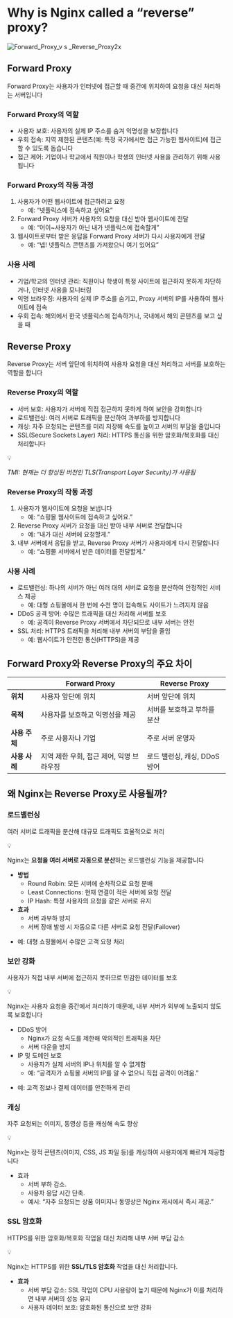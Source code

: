 # Why is Nginx called a “reverse” proxy?

![Forward_Proxy_v s _Reverse_Proxy2x](https://github.com/user-attachments/assets/c654c589-1ee8-49a3-bcd5-819f7e3e9266)


## **Forward Proxy**

Forward Proxy는 사용자가 인터넷에 접근할 때 중간에 위치하여 요청을 대신 처리하는 서버입니다

### **Forward Proxy의 역할**

- 사용자 보호: 사용자의 실제 IP 주소를 숨겨 익명성을 보장합니다
- 우회 접속: 지역 제한된 콘텐츠(예: 특정 국가에서만 접근 가능한 웹사이트)에 접근할 수 있도록 돕습니다
- 접근 제어: 기업이나 학교에서 직원이나 학생의 인터넷 사용을 관리하기 위해 사용됩니다

### **Forward Proxy의 작동 과정**

1. 사용자가 어떤 웹사이트에 접근하려고 요청
    - 예: “넷플릭스에 접속하고 싶어요”
2. Forward Proxy 서버가 사용자의 요청을 대신 받아 웹사이트에 전달
    - 예: “어이~사용자가 아닌 내가 넷플릭스에 접속할게”
3. 웹사이트로부터 받은 응답을 Forward Proxy 서버가 다시 사용자에게 전달
    - 예: “넵! 넷플릭스 콘텐츠를 가져왔으니 여기 있어요”

### **사용 사례**

- 기업/학교의 인터넷 관리: 직원이나 학생이 특정 사이트에 접근하지 못하게 차단하거나, 인터넷 사용을 모니터링
- 익명 브라우징: 사용자의 실제 IP 주소를 숨기고, Proxy 서버의 IP를 사용하여 웹사이트에 접속
- 우회 접속: 해외에서 한국 넷플릭스에 접속하거나, 국내에서 해외 콘텐츠를 보고 싶을 때

## **Reverse Proxy**

Reverse Proxy는 서버 앞단에 위치하여 사용자 요청을 대신 처리하고 서버를 보호하는 역할을 합니다

### **Reverse Proxy의 역할**

- 서버 보호: 사용자가 서버에 직접 접근하지 못하게 하여 보안을 강화합니다
- 로드밸런싱: 여러 서버로 트래픽을 분산하여 과부하를 방지합니다
- 캐싱: 자주 요청되는 콘텐츠를 미리 저장해 속도를 높이고 서버의 부담을 줄입니다
- SSL(Secure Sockets Layer) 처리: HTTPS 통신을 위한 암호화/복호화를 대신 처리합니다

<aside>
💡

*TMI: 현재는 더 향상된 버전인 TLS(Transport Layer Security)가 사용됨*

</aside>

### **Reverse Proxy의 작동 과정**

1. 사용자가 웹사이트에 요청을 보냅니다
    - 예: “쇼핑몰 웹사이트에 접속하고 싶어요.”
2. Reverse Proxy 서버가 요청을 대신 받아 내부 서버로 전달합니다
    - 예: “내가 대신 서버에 요청할게.”
3. 내부 서버에서 응답을 받고, Reverse Proxy 서버가 사용자에게 다시 전달합니다
    - 예: “쇼핑몰 서버에서 받은 데이터를 전달할게.”

### **사용 사례**

- 로드밸런싱: 하나의 서버가 아닌 여러 대의 서버로 요청을 분산하여 안정적인 서비스 제공
    - 예: 대형 쇼핑몰에서 한 번에 수천 명이 접속해도 사이트가 느려지지 않음
- DDoS 공격 방어: 수많은 트래픽을 대신 처리해 서버를 보호
    - 예: 공격이 Reverse Proxy 서버에서 차단되므로 내부 서버는 안전
- SSL 처리: HTTPS 트래픽을 처리해 내부 서버의 부담을 줄임
    - 예: 웹사이트가 안전한 통신(HTTPS)을 제공

## **Forward Proxy와 Reverse Proxy의 주요 차이**

|  | **Forward Proxy** | **Reverse Proxy** |
| --- | --- | --- |
| **위치** | 사용자 앞단에 위치 | 서버 앞단에 위치 |
| **목적** | 사용자를 보호하고 익명성을 제공 | 서버를 보호하고 부하를 분산 |
| **사용 주체** | 주로 사용자나 기업 | 주로 서버 운영자 |
| **사용 사례** | 지역 제한 우회, 접근 제어, 익명 브라우징 | 로드 밸런싱, 캐싱, DDoS 방어 |

## **왜 Nginx는 Reverse Proxy로 사용될까?**

### **로드밸런싱**

여러 서버로 트래픽을 분산해 대규모 트래픽도 효율적으로 처리

<aside>
💡

Nginx는 **요청을 여러 서버로 자동으로 분산**하는 로드밸런싱 기능을 제공합니다

- **방법**
    - Round Robin: 모든 서버에 순차적으로 요청 분배
    - Least Connections: 현재 연결이 적은 서버에 요청 전달
    - IP Hash: 특정 사용자의 요청을 같은 서버로 유지
- **효과**
    - 서버 과부하 방지
    - 서버 장애 발생 시 자동으로 다른 서버로 요청 전달(Failover)
</aside>

- 예: 대형 쇼핑몰에서 수많은 고객 요청 처리

### **보안 강화**

사용자가 직접 내부 서버에 접근하지 못하므로 민감한 데이터를 보호

<aside>
💡

Nginx는 사용자 요청을 중간에서 처리하기 때문에, 내부 서버가 외부에 노출되지 않도록 보호합니다

- DDoS 방어
    - Nginx가 요청 속도를 제한해 악의적인 트래픽을 차단
    - 서버 다운을 방지
- IP 및 도메인 보호
    - 사용자가 실제 서버의 IP나 위치를 알 수 없게함
    - 예: “공격자가 쇼핑몰 서버의 IP를 알 수 없으니 직접 공격이 어려움.”
</aside>

- 예: 고객 정보나 결제 데이터를 안전하게 관리

### **캐싱**

자주 요청되는 이미지, 동영상 등을 캐싱해 속도 향상

<aside>
💡

Nginx는 정적 콘텐츠(이미지, CSS, JS 파일 등)를 캐싱하여 사용자에게 빠르게 제공합니다

- 효과
    - 서버 부하 감소.
    - 사용자 응답 시간 단축.
    - 예시: “자주 요청되는 상품 이미지나 동영상은 Nginx 캐시에서 즉시 제공.”
</aside>

### **SSL 암호화**

HTTPS를 위한 암호화/복호화 작업을 대신 처리해 내부 서버 부담 감소

<aside>
💡

Nginx는 HTTPS를 위한 **SSL/TLS 암호화** 작업을 대신 처리합니다.

- **효과**
    - 서버 부담 감소: SSL 작업이 CPU 사용량이 높기 때문에 Nginx가 이를 처리하면 내부 서버의 성능 유지
    - 사용자 데이터 보호: 암호화된 통신으로 보안 강화
</aside>